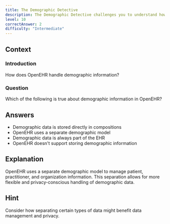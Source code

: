 ```yaml
---
title: The Demographic Detective
description: The Demographic Detective challenges you to understand how patient information is structured in OpenEHR!
level: 10
correctAnswer: 2
difficulty: "Intermediate"
---
```


## Context

### Introduction

How does OpenEHR handle demographic information?

### Question

Which of the following is true about demographic information in OpenEHR?

## Answers

* Demographic data is stored directly in compositions
* OpenEHR uses a separate demographic model
* Demographic data is always part of the EHR
* OpenEHR doesn't support storing demographic information

## Explanation

OpenEHR uses a separate demographic model to manage patient, practitioner, and organization information. This separation allows for more flexible and privacy-conscious handling of demographic data.

## Hint

Consider how separating certain types of data might benefit data management and privacy.

